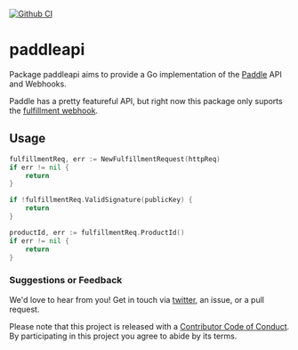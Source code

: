 [![Github CI](https://github.com/ChimeHQ/paddleapi/workflows/CI/badge.svg)](https://github.com/ChimeHQ/paddleapi/actions)

# paddleapi

Package paddleapi aims to provide a Go implementation of the [Paddle](https://paddle.com) API and Webhooks.

Paddle has a pretty featureful API, but right now this package only suports the [fulfillment webhook](https://developer.paddle.com/webhook-reference/product-fulfillment/fulfillment-webhook).

## Usage

```go
fulfillmentReq, err := NewFulfillmentRequest(httpReq)
if err != nil {
	return
}

if !fulfillmentReq.ValidSignature(publicKey) {
	return
}

productId, err := fulfillmentReq.ProductId()
if err != nil {
	return
}
```

### Suggestions or Feedback

We'd love to hear from you! Get in touch via [twitter](https://twitter.com/chimehq), an issue, or a pull request.

Please note that this project is released with a [Contributor Code of Conduct](CODE_OF_CONDUCT.md). By participating in this project you agree to abide by its terms.
